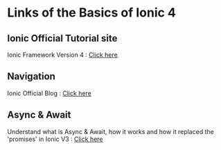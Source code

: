 # Links of the Basics of Ionic 4

## Ionic Official Tutorial site
Ionic Framework Version 4 : [Click here](https://ionicframework.com/docs/api/button)

## Navigation 
Ionic Official Blog : [Click here](https://ionicframework.com/blog/navigating-the-change-with-ionic-4-and-angular-router/)

## Async & Await
Understand what is Async & Await, how it works and how it replaced the 'promises' in Ionic V3 : [Click here](https://javascript.info/async-await)